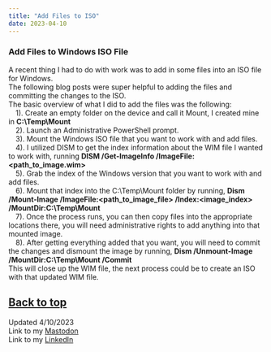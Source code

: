 ```yaml
---
title: "Add Files to ISO"
date: 2023-04-10
---
```

### Add Files to Windows ISO File

A recent thing I had to do with work was to add in some files into an ISO file for Windows.\
The following blog posts were super helpful to adding the files and committing the changes to the ISO.\
The basic overview of what I did to add the files was the following:\
&emsp;1). Create an empty folder on the device and call it Mount, I created mine in <b>C:\Temp\Mount</b> \
&emsp;2). Launch an Administrative PowerShell prompt.\
&emsp;3). Mount the Windows ISO file that you want to work with and add files.\
&emsp;4). I utilized DISM to get the index information about the WIM file I wanted to work with, running <b>DISM /Get-ImageInfo /ImageFile:<path_to_image.wim> </b>\
&emsp;5). Grab the index of the Windows version that you want to work with and add files.\
&emsp;6). Mount that index into the C:\Temp\Mount folder by running, <b>Dism /Mount-Image /ImageFile:<path_to_image_file> /Index:<image_index> /MountDir:C:\Temp\Mount</b>\
&emsp;7). Once the process runs, you can then copy files into the appropriate locations there, you will need administrative rights to add anything into that mounted image.\
&emsp;8). After getting everything added that you want, you will need to commit the changes and dismount the image by running, <b>Dism /Unmount-Image /MountDir:C:\Temp\Mount /Commit</b>\
This will close up the WIM file, the next process could be to create an ISO with that updated WIM file.

<a href="#top">Back to top</a>
---
Updated 4/10/2023\
Link to my <a rel="me" href="https://tech.lgbt/@NathanHamblin_MI6">Mastodon</a>\
Link to my <a rel="me" href="https://www.linkedin.com/in/nathan-hamblin">LinkedIn</a>
